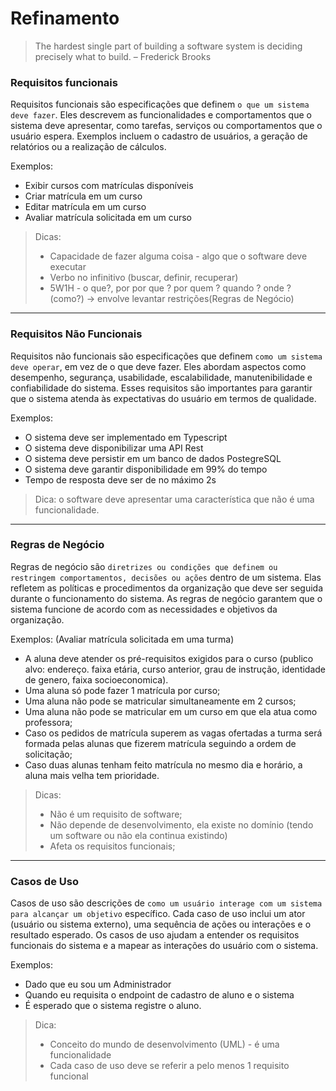 # Refinamento

> The hardest single part of building a software system is deciding precisely what to build. – Frederick Brooks


### Requisitos funcionais
Requisitos funcionais são especificações que definem `o que um sistema deve fazer`. Eles descrevem as funcionalidades e comportamentos que o sistema deve apresentar, como tarefas, serviços ou comportamentos que o usuário espera. Exemplos incluem o cadastro de usuários, a geração de relatórios ou a realização de cálculos.

Exemplos:
- Exibir cursos com matrículas disponíveis
- Criar matrícula em um curso
- Editar matrícula em um curso
- Avaliar matrícula solicitada em um curso

> Dicas: 
>    - Capacidade de fazer alguma coisa - algo que o software deve executar
>    - Verbo no infinitivo (buscar, definir, recuperar)
>    - 5W1H - o que?, por por que ? por quem ? quando ? onde ? (como?) -> envolve levantar restrições(Regras de Negócio)

---

### Requisitos Não Funcionais
Requisitos não funcionais são especificações que definem `como um sistema deve operar`, em vez de o que deve fazer. Eles abordam aspectos como desempenho, segurança, usabilidade, escalabilidade, manutenibilidade e confiabilidade do sistema. Esses requisitos são importantes para garantir que o sistema atenda às expectativas do usuário em termos de qualidade.

Exemplos:
- O sistema deve ser implementado em Typescript
- O sistema deve disponibilizar uma API Rest
- O sistema deve persistir em um banco de dados PostegreSQL
- O sistema deve garantir disponibilidade em 99% do tempo
- Tempo de resposta deve ser de no máximo 2s

> Dica: o software deve apresentar uma característica que não é uma funcionalidade.

---

### Regras de Negócio
Regras de negócio são `diretrizes ou condições que definem ou restringem comportamentos, decisões ou ações` dentro de um sistema. Elas refletem as políticas e procedimentos da organização que deve ser seguida durante o funcionamento do sistema. As regras de negócio garantem que o sistema funcione de acordo com as necessidades e objetivos da organização.

Exemplos: (Avaliar matrícula solicitada em uma turma)
- A aluna deve atender os pré-requisitos exigidos para o curso (publico alvo: endereço. faixa etária, curso anterior, grau de instrução, identidade de genero, faixa socioeconomica).
- Uma aluna só pode fazer 1 matrícula por curso;
- Uma aluna não pode se matricular simultaneamente em 2 cursos;
- Uma aluna não pode se matricular em um curso em que ela atua como professora;
- Caso os pedidos de matrícula superem as vagas ofertadas a turma será formada pelas alunas que fizerem matrícula seguindo a ordem de solicitação;
- Caso duas alunas tenham feito matrícula no mesmo dia e horário, a aluna mais velha tem prioridade.

> Dicas:
> - Não é um requisito de software;
> - Não depende de desenvolvimento, ela existe no domínio (tendo um software ou não ela continua existindo)
> - Afeta os requisitos funcionais;

---

### Casos de Uso
Casos de uso são descrições de `como um usuário interage com um sistema para alcançar um objetivo` específico. Cada caso de uso inclui um ator (usuário ou sistema externo), uma sequência de ações ou interações e o resultado esperado. Os casos de uso ajudam a entender os requisitos funcionais do sistema e a mapear as interações do usuário com o sistema.

Exemplos: 
- Dado que eu sou um Administrador
- Quando eu requisita o endpoint de cadastro de aluno e o sistema 
- É esperado que o sistema registre o aluno.

> Dica: 
> - Conceito do mundo de desenvolvimento (UML) - é uma funcionalidade
> - Cada caso de uso deve se referir a pelo menos 1 requisito funcional
